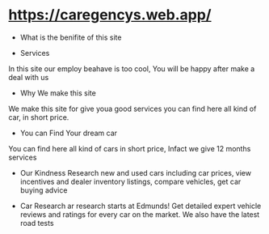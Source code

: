 # https://caregencys.web.app/



 * What is the benifite of this site



* Services

In this site our employ beahave is too cool, You will be happy after make a deal with us

* Why We make this site

We make this site for give youa good services you can find here all kind of car, in short price.

* You can Find Your dream car

You can find here all kind of cars in short price, Infact we give 12 months services

* Our Kindness
Research new and used cars including car prices, view incentives and dealer inventory listings, compare vehicles, get car buying advice 


* Car Research
ar research starts at Edmunds! Get detailed expert vehicle reviews and ratings for every car on the market. We also have the latest road tests